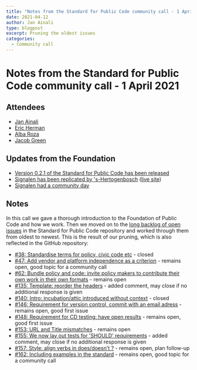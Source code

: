 ```yaml
---
title: "Notes from the Standard for Public Code community call - 1 April 2021"
date: 2021-04-12
author: Jan Ainali
type: blogpost
excerpt: Pruning the oldest issues
categories:
  - Community call
---
```


# Notes from the Standard for Public Code community call - 1 April 2021

## Attendees

* [Jan Ainali](https://publiccode.net/who-we-are/team/jan-ainali.html)
* [Eric Herman](https://publiccode.net/who-we-are/team/eric-herman.html)
* [Alba Roza](https://publiccode.net/who-we-are/team/alba-roza.html)
* [Jacob Green](https://twitter.com/jacoblyopen)

## Updates from the Foundation

- [Version 0.2.1 of the Standard for Public Code has been released](https://github.com/publiccodenet/standard/releases/tag/0.2.1)
- [Signalen has been replicated by 's-Hertogenbosch](https://commonground.nl/news/view/418b95d8-b3e3-4bd0-9ece-48984a472b93/gemeente-s-hertogenbosch-live-met-signalen) ([live site](https://meldingen.s-hertogenbosch.nl/incident/beschrijf))
- [Signalen had a community day](https://signalen.org/en/news/2021-03-29-notes-community-meetup/)

## Notes

In this call we gave a thorough introduction to the Foundation of Public Code and how we work. Then we moved on to the [long backlog of open issues](https://github.com/publiccodenet/standard/issues?q=is%3Aissue+is%3Aopen+sort%3Acreated-asc) in the Standard for Public Code repository and worked through them from oldest to newest. This is the result of our pruning, which is also reflected in the GitHub repository:

- [#38: Standardise terms for policy, civic code etc](https://github.com/publiccodenet/standard/issues/38) - closed
- [#47: Add vendor and platform independence as a criterion](https://github.com/publiccodenet/standard/issues/47) - remains open, good topic for a community call
- [#62: Bundle policy and code: invite policy makers to contribute their own work in their own formats](https://github.com/publiccodenet/standard/issues/62) - remains open
- [#135: Template: reorder the headers](https://github.com/publiccodenet/standard/issues/135) - added comment, may close if no additional response is given
- [#140: Intro: incubation/attic introduced without context](https://github.com/publiccodenet/standard/issues/140) - closed
- [#146: Requirement for version control, commit with an email adress](https://github.com/publiccodenet/standard/issues/146) - remains open, good first issue
- [#148: Requirement for CD testing: have open results](https://github.com/publiccodenet/standard/issues/148) - remains open, good first issue
- [#153: URL and Title mismatches](https://github.com/publiccodenet/standard/issues/153) - remains open
- [#155: We now lay out tests for 'SHOULD' requirements](https://github.com/publiccodenet/standard/issues/155) - added comment, may close if no additional response is given
- [#157: Style: align verbs in does/doesn't ?](https://github.com/publiccodenet/standard/issues/157) - remains open, plan follow-up
- [#162: Including examples in the standard](https://github.com/publiccodenet/standard/issues/162) - remains open, good topic for a community call
